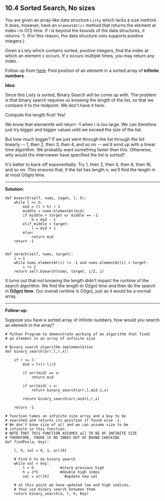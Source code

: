 ## 10.4 Sorted Search, No sizes


You are given an array-like data structure `Listy` which lacks a size method. It does, however, have an `elemnetAt(i)` method that returns the element at index i in O(1) time. If i is beyond the bounds of the data structures, it returns -1. (For this reason, the data structure onlu supports positive integers.) 

Given a Listy which contains sorted, positive integers, find the index at which an element x occurs. If x occurs multiple times, you may return any index.

Follow up from [here](http://www.geeksforgeeks.org/find-position-element-sorted-array-infinite-numbers/): Find position of an element in a sorted array of **infinite numbers**.

**Idea:**

Since this Listy is sorted, Binary Search will be come up with. The problem is that binary search requires us knowing the length of the list, so that we compare it to the midpoint. We don't have it here.

Compute the length first! Yes!

We know that elementAt will return -1 when i is too large. We can therefore just try bigger and bigger values until we exceed the size of the list.

But how much bigger? If we just went through the list through the list linearly -- 1, then 2, then 3, then 4, and so on -- we'd wind up with a linear time algorithm. We probably want something faster than this. Otherwise, why would the interviewer have specified the list is sorted?

It's better to back off exponentially. Try 1, then 2, then 4, then 8, then 16, and so on. This ensures that, if the list has length n, we'll find the length in at most O(lgn) time.

---
**Solution:**

    def bsearch(self, nums, taget, l, h):
        while l <= h:
            mid = (l + h) / 2
            middle = nums.elementAt(mid)
            if middle > target or middle == -1:
                h = mid - 1
            elif middle < target:
                l = mid + 1
            else:
                return mid
        return -1
        
        
    def serach(self, nums, target):
        i = 1
        while nums.elementAt(i) != -1 and nums.elementAt(i) < target:
            i *= 2
        return self.bsearch(nums, target, i/2, i)
        
It turns out that not knowing the length didn't impact the runtime of the search algorithm. We find the length in O(lgn) time and then do the search in **O(lgn) time**. Our overall runtime is O(lgn), just as it would be a normal array.

---
**Follow-up:**

Suppose you have a sorted array of infinite numbers, how would you search an element in the array?

    # Python Program to demonstrate working of an algorithm that finds
    # an element in an array of infinite size

    # Binary search algorithm implementation
    def binary_search(arr,l,r,x):

        if r >= l:
            mid = l+(r-l)/2

            if arr[mid] == x:
                return mid

            if arr[mid] > x:
                return binary_search(arr,l,mid-1,x)

            return binary_search(arr,mid+1,r,x)

        return -1

    # function takes an infinite size array and a key to be
    # searched and returns its position if found else -1.
    # We don't know size of a[] and we can assume size to be
    # infinite in this function.
    # NOTE THAT THIS FUNCTION ASSUMES a[] TO BE OF INFINITE SIZE
    # THEREFORE, THERE IS NO INDEX OUT OF BOUND CHECKING
    def findPos(a, key):

        l, h, val = 0, 1, arr[0]

        # Find h to do binary search
        while val < key:
            l = h            #store previous high
            h = 2*h          #double high index
            val = arr[h]       #update new val

        # at this point we have updated low and high indices,
        # thus use binary search between them
        return binary_search(a, l, h, key)
        
